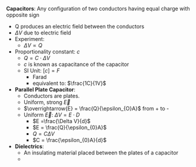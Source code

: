 **Capacitors**: Any configuration of two conductors having equal charge with opposite sign
- Q produces an electric field between the conductors
- $\Delta V$ due to electric field
- Experiment:
	- $\Delta V \propto Q$ 
- Proportionality constant: $c$
	- $Q = C \cdot \Delta V$
	- $c$ is known as capacitance of the capacitor
	- SI Unit: $[c] = F$
		- Farad
		- equivalent to: $\frac{1C}{1V}$
- **Parallel Plate Capacitor**:
	- Conductors are plates.
	- Uniform, strong $\overrightarrow{E}$ 
	- $\overrightarrow{E} = \frac{Q}{\epsilon_{O}A}$ from + to -
	- Uniform $\overrightarrow{E}$: $\Delta V = E \cdot D$
		- $E =\frac{\Delta V}{d}$ 
		- $E = \frac{Q}{\epsilon_{0}A}$
		- $Q = C\Delta V$
		- $C = \frac{\epsilon_{0}A}{d}$
- **Dielectrics**:
	- An insulating material placed between the plates of a capacitor
	- 